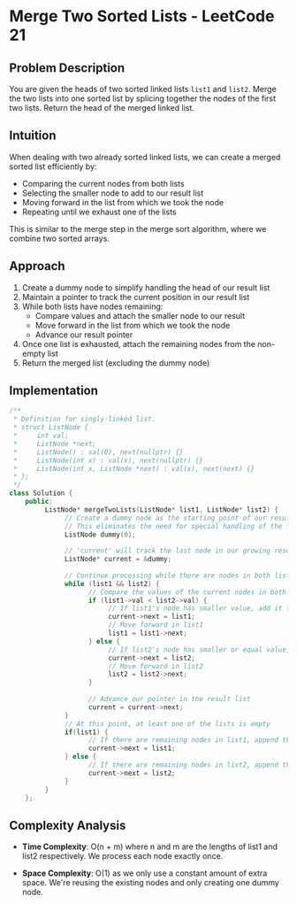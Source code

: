 # Merge Two Sorted Lists - LeetCode 21

## Problem Description
You are given the heads of two sorted linked lists `list1` and `list2`.
Merge the two lists into one sorted list by splicing together the nodes of the first two lists.
Return the head of the merged linked list.

## Intuition
When dealing with two already sorted linked lists, we can create a merged sorted list efficiently by:
- Comparing the current nodes from both lists
- Selecting the smaller node to add to our result list
- Moving forward in the list from which we took the node
- Repeating until we exhaust one of the lists

This is similar to the merge step in the merge sort algorithm, where we combine two sorted arrays.

## Approach
1. Create a dummy node to simplify handling the head of our result list
2. Maintain a pointer to track the current position in our result list
3. While both lists have nodes remaining:
    - Compare values and attach the smaller node to our result
    - Move forward in the list from which we took the node
    - Advance our result pointer
4. Once one list is exhausted, attach the remaining nodes from the non-empty list
5. Return the merged list (excluding the dummy node)

## Implementation

```cpp
/**
 * Definition for singly-linked list.
 * struct ListNode {
 *     int val;
 *     ListNode *next;
 *     ListNode() : val(0), next(nullptr) {}
 *     ListNode(int x) : val(x), next(nullptr) {}
 *     ListNode(int x, ListNode *next) : val(x), next(next) {}
 * };
 */
class Solution {
    public:
         ListNode* mergeTwoLists(ListNode* list1, ListNode* list2) {
              // Create a dummy node as the starting point of our result list
              // This eliminates the need for special handling of the first node
              ListNode dummy(0);
              
              // 'current' will track the last node in our growing result list
              ListNode* current = &dummy;
              
              // Continue processing while there are nodes in both lists
              while (list1 && list2) {
                    // Compare the values of the current nodes in both lists
                    if (list1->val < list2->val) {
                         // If list1's node has smaller value, add it to our result
                         current->next = list1;
                         // Move forward in list1
                         list1 = list1->next;
                    } else {
                         // If list2's node has smaller or equal value, add it to our result
                         current->next = list2;
                         // Move forward in list2
                         list2 = list2->next;
                    }
                    
                    // Advance our pointer in the result list
                    current = current->next;
              }
              // At this point, at least one of the lists is empty
              if(list1) {
                    // If there are remaining nodes in list1, append them to the result
                    current->next = list1;
              } else {
                    // If there are remaining nodes in list2, append them to the result
                    current->next = list2;
              }
         }
    };
```

## Complexity Analysis
- **Time Complexity**: O(n + m) where n and m are the lengths of list1 and list2 respectively.
  We process each node exactly once.
  
- **Space Complexity**: O(1) as we only use a constant amount of extra space.
  We're reusing the existing nodes and only creating one dummy node.
